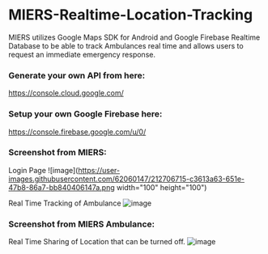 # MIERS-Realtime-Location-Tracking
MIERS utilizes Google Maps SDK for Android and Google Firebase Realtime Database to be able to track Ambulances real time and allows users to request an immediate emergency response.

### Generate your own API from here:
https://console.cloud.google.com/

### Setup your own Google Firebase here:
https://console.firebase.google.com/u/0/

### Screenshot from MIERS:

Login Page
![image](https://user-images.githubusercontent.com/62060147/212706715-c3613a63-651e-47b8-86a7-bb840406147a.png width="100" height="100") 

Real Time Tracking of Ambulance
![image](https://user-images.githubusercontent.com/62060147/212706969-7c1e4c65-22af-4716-9570-43914537bce0.png)

### Screenshot from MIERS Ambulance:
Real Time Sharing of Location that can be turned off.
![image](https://user-images.githubusercontent.com/62060147/212706555-fd2349a9-efd2-4139-99c3-50d00b70b698.png)
